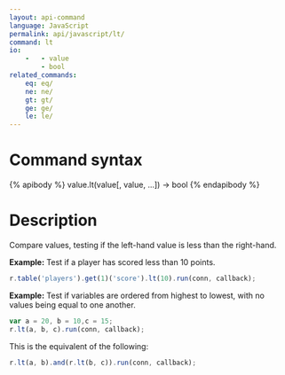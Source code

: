 ```yaml
---
layout: api-command
language: JavaScript
permalink: api/javascript/lt/
command: lt
io:
    -   - value
        - bool
related_commands:
    eq: eq/
    ne: ne/
    gt: gt/
    ge: ge/
    le: le/
---
```


# Command syntax #

{% apibody %}
value.lt(value[, value, ...]) &rarr; bool
{% endapibody %}

# Description #

Compare values, testing if the left-hand value is less than the right-hand.

__Example:__ Test if a player has scored less than 10 points.

```javascript
r.table('players').get(1)('score').lt(10).run(conn, callback);
```

__Example:__ Test if variables are ordered from highest to lowest, with no values being equal to one another.

```javascript
var a = 20, b = 10,c = 15;
r.lt(a, b, c).run(conn, callback);
```

This is the equivalent of the following:

```javascript
r.lt(a, b).and(r.lt(b, c)).run(conn, callback);
```
